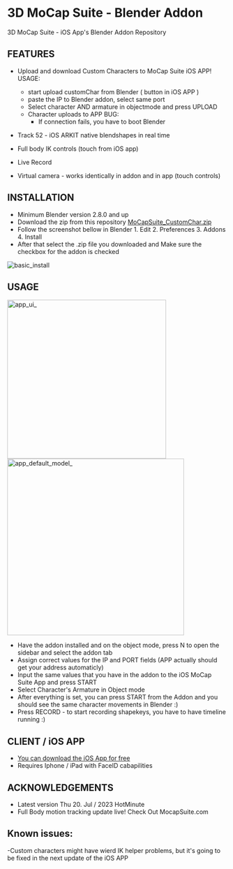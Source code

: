 # 3D MoCap Suite - Blender Addon
3D MoCap Suite - iOS App's Blender Addon Repository

## FEATURES

* Upload and download Custom Characters to MoCap Suite iOS APP!
USAGE:
  - start upload customChar from Blender ( button in iOS APP )
  - paste the IP to Blender addon, select same port
  - Select character AND armature in objectmode and press UPLOAD
  - Character uploads to APP
    BUG:
      - If connection fails, you have to boot Blender

* Track 52 - iOS ARKIT native blendshapes in real time
* Full body IK controls (touch from iOS app)
* Live Record
* Virtual camera - works identically in addon and in app (touch controls)

## INSTALLATION

* Minimum Blender version 2.8.0 and up 
* Download the zip from this repository [MoCapSuite_CustomChar.zip](https://github.com/bnidz/3DMoCapSuite/blob/main/MoCapSuite_CustomChar.zip
)
* Follow the screenshot bellow in Blender 1. Edit 2. Preferences 3. Addons 4. Install 
* After that select the .zip file you downloaded and Make sure the checkbox for the addon is checked

![basic_install](https://user-images.githubusercontent.com/31888418/168494888-5729e649-5470-430f-a990-cf2a811f055c.png)

## USAGE
<img width="364" alt="app_ui_" src="https://user-images.githubusercontent.com/31888418/216853389-5c7e3f85-18bd-473b-849f-fc5b7df7efd2.png">
<img width="405" alt="app_default_model_" src="https://user-images.githubusercontent.com/31888418/216853381-cd452532-55e0-480e-8e24-9f22705be8e3.png">

* Have the addon installed and on the object mode, press N to open the sidebar and select the addon tab
* Assign correct values for the IP and PORT fields (APP actually should get your address automaticly)
* Input the same values that you have in the addon to the iOS MoCap Suite App and press START
* Select Character's Armature in Object mode
* After everything is set, you can press START from the Addon and you should see the same character movements in Blender :)
* Press RECORD - to start recording shapekeys, you have to have timeline running :)

## CLIENT / iOS APP
* [You can download the iOS App for free ](https://apps.apple.com/us/app/mocap-suite/id1628689936)
* Requires Iphone / iPad with FaceID cabapilities 

## ACKNOWLEDGEMENTS
* Latest version Thu 20. Jul / 2023 HotMinute
* Full Body motion tracking update live! Check Out MocapSuite.com

## Known issues:
-Custom characters might have wierd IK helper problems, but it's going to be fixed in the next update of the iOS APP
